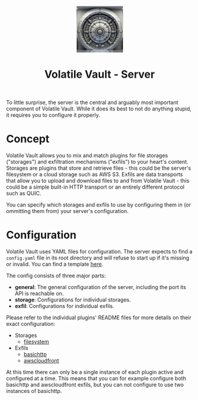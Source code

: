 <div align="center">
  <img width="125px" src="../client/public/logo192.png" />
  <h1>Volatile Vault - Server</h1>
  <br/>
</div>

To little surprise, the server is the central and arguably most important component of Volatile Vault. While it does its best to not do anything stupid, it requires you to configure it properly.

# Concept

Volatile Vault allows you to mix and match plugins for file storages ("storages") and exfiltration mechanisms ("exfils") to your heart's content. Storages are plugins that store and retrieve files - this could be the server's filesystem or a cloud storage such as AWS S3. Exfils are data transports that allow you to upload and download files to and from Volatile Vault - this could be a simple built-in HTTP transport or an entirely different protocol such as QUIC.

You can specify which storages and exfils to use by configuring them in (or ommitting them from) your server's configuration.

# Configuration

Volatile Vault uses YAML files for configuration. The server expects to find a `config.yaml` file in its root directory and will refuse to start up if it's missing or invalid. You can find a template [here](config.example.yaml).

The config consists of three major parts:

* **general**: The general configuration of the server, including the port its API is reachable on.
* **storage**: Configurations for individual storages.
* **exfil**: Configurations for individual exfils.

Please refer to the individual plugins' README files for more details on their exact configuration:
* Storages
  * [filesystem](src/extensions/storage/FileSystem/README.md)
* Exfils
  * [basichttp](src/extensions/exfil/BasicHttp/README.md)
  * [awscloudfront](src/extensions/exfil/AwsCloudFront/README.md)

At this time there can only be a single instance of each plugin active and configured at a time. This means that you can for example configure both basichttp and awscloudfront exfils, but you can not configure to use two instances of basichttp.